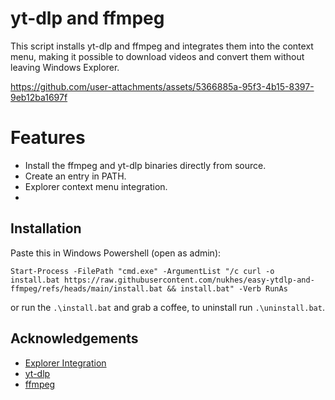 # yt-dlp and ffmpeg
This script installs yt-dlp and ffmpeg and integrates them into the context menu, making it possible to download videos and convert them without leaving Windows Explorer.

https://github.com/user-attachments/assets/5366885a-95f3-4b15-8397-9eb12ba1697f

# Features
- Install the ffmpeg and yt-dlp binaries directly from source.
- Create an entry in PATH.
- Explorer context menu integration.
- 
## Installation
Paste this in Windows Powershell (open as admin): 
```
Start-Process -FilePath "cmd.exe" -ArgumentList "/c curl -o install.bat https://raw.githubusercontent.com/nukhes/easy-ytdlp-and-ffmpeg/refs/heads/main/install.bat && install.bat" -Verb RunAs
```

or run the `.\install.bat` and grab a coffee, to uninstall run `.\uninstall.bat`.

## Acknowledgements
 - [Explorer Integration](https://github.com/notthebee/ytdl-explorer)
 - [yt-dlp](https://github.com/yt-dlp/yt-dlp)
 - [ffmpeg](https://github.com/FFmpeg/FFmpeg)

